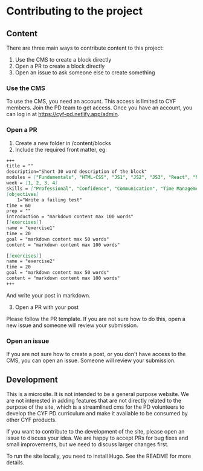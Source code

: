 # Contributing to the project

## Content

There are three main ways to contribute content to this project:

1. Use the CMS to create a block directly
2. Open a PR to create a block directly
3. Open an issue to ask someone else to create something

### Use the CMS

To use the CMS, you need an account. This access is limited to CYF members. Join the PD team to get access. Once you have an account, you can log in at https://cyf-pd.netlify.app/admin.

### Open a PR

1. Create a new folder in /content/blocks
2. Include the required front matter, eg:

```md
+++
title = ""
description="Short 30 word description of the block"
modules = ["Fundamentals", "HTML-CSS", "JS1", "JS2", "JS3", "React", "Node", "Databases", "Final Projects"]
week = [1, 2, 3, 4]
skills = ["Professional", "Confidence", "Communication", "Time Management", "Employability"]
[objectives]
    1="Write a failing test"
time = 60
prep = ""
introduction = "markdown content max 100 words"
[[exercises]]
name = "exercise1"
time = 20
goal = "markdown content max 50 words"
content = "markdown content max 100 words"

[[exercises]]
name = "exercise2"
time = 20
goal = "markdown content max 50 words"
content = "markdown content max 100 words"
+++
```

And write your post in markdown.

3. Open a PR with your post

Please follow the PR template. If you are not sure how to do this, open a new issue and someone will review your submission.

### Open an issue

If you are not sure how to create a post, or you don't have access to the CMS, you can open an issue. Someone will review your submission.

## Development

This is a microsite. It is not intended to be a general purpose website. We are not interested in adding features that are not directly related to the purpose of the site, which is a streamlined cms for the PD volunteers to develop the CYF PD curriculum and make it available to be consumed by other CYF products.

If you want to contribute to the development of the site, please open an issue to discuss your idea. We are happy to accept PRs for bug fixes and small improvements, but we need to discuss larger changes first.

To run the site locally, you need to install Hugo. See the README for more details.

